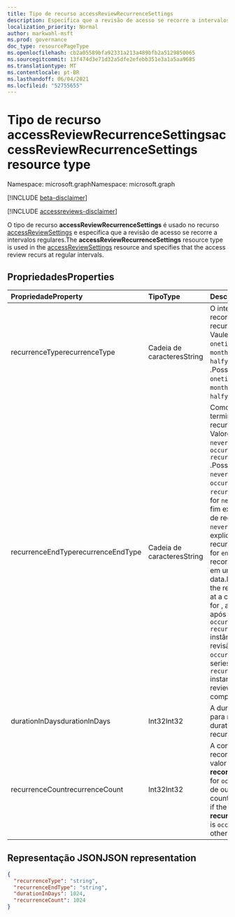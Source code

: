 ```yaml
---
title: Tipo de recurso accessReviewRecurrenceSettings
description: Especifica que a revisão de acesso se recorre a intervalos regulares.
localization_priority: Normal
author: markwahl-msft
ms.prod: governance
doc_type: resourcePageType
ms.openlocfilehash: cb2a05589bfa92331a213a489bfb2a5129850065
ms.sourcegitcommit: 13f474d3e71d32a5dfe2efebb351e3a1a5aa9685
ms.translationtype: MT
ms.contentlocale: pt-BR
ms.lasthandoff: 06/04/2021
ms.locfileid: "52755655"
---
```

# <a name="accessreviewrecurrencesettings-resource-type"></a><span data-ttu-id="cb2cd-103">Tipo de recurso accessReviewRecurrenceSettings</span><span class="sxs-lookup"><span data-stu-id="cb2cd-103">accessReviewRecurrenceSettings resource type</span></span>

<span data-ttu-id="cb2cd-104">Namespace: microsoft.graph</span><span class="sxs-lookup"><span data-stu-id="cb2cd-104">Namespace: microsoft.graph</span></span>

[!INCLUDE [beta-disclaimer](../../includes/beta-disclaimer.md)]

[!INCLUDE [accessreviews-disclaimer](../../includes/accessreviews-disclaimer.md)]

<span data-ttu-id="cb2cd-105">O tipo de recurso **accessReviewRecurrenceSettings** é usado no recurso [accessReviewSettings](accessreviewsettings.md) e especifica que a revisão de acesso se recorre a intervalos regulares.</span><span class="sxs-lookup"><span data-stu-id="cb2cd-105">The **accessReviewRecurrenceSettings** resource type is used in the [accessReviewSettings](accessreviewsettings.md) resource and specifies that the access review recurs at regular intervals.</span></span>

## <a name="properties"></a><span data-ttu-id="cb2cd-106">Propriedades</span><span class="sxs-lookup"><span data-stu-id="cb2cd-106">Properties</span></span>

| <span data-ttu-id="cb2cd-107">Propriedade</span><span class="sxs-lookup"><span data-stu-id="cb2cd-107">Property</span></span> | <span data-ttu-id="cb2cd-108">Tipo</span><span class="sxs-lookup"><span data-stu-id="cb2cd-108">Type</span></span> | <span data-ttu-id="cb2cd-109">Descrição</span><span class="sxs-lookup"><span data-stu-id="cb2cd-109">Description</span></span> |
| :------- | :--- | :---------- |
| <span data-ttu-id="cb2cd-110">recurrenceType</span><span class="sxs-lookup"><span data-stu-id="cb2cd-110">recurrenceType</span></span> | <span data-ttu-id="cb2cd-111">Cadeia de caracteres</span><span class="sxs-lookup"><span data-stu-id="cb2cd-111">String</span></span> | <span data-ttu-id="cb2cd-112">O intervalo de recorrência.</span><span class="sxs-lookup"><span data-stu-id="cb2cd-112">The recurrence interval.</span></span> <span data-ttu-id="cb2cd-113">Vaules possíveis: `onetime` , , , ou `weekly` `monthly` `quarterly` `halfyearly` `annual` .</span><span class="sxs-lookup"><span data-stu-id="cb2cd-113">Possible vaules: `onetime`, `weekly`, `monthly`, `quarterly`, `halfyearly` or `annual`.</span></span>                                                                   |
| <span data-ttu-id="cb2cd-114">recurrenceEndType</span><span class="sxs-lookup"><span data-stu-id="cb2cd-114">recurrenceEndType</span></span> | <span data-ttu-id="cb2cd-115">Cadeia de caracteres</span><span class="sxs-lookup"><span data-stu-id="cb2cd-115">String</span></span> | <span data-ttu-id="cb2cd-116">Como a recorrência termina.</span><span class="sxs-lookup"><span data-stu-id="cb2cd-116">How the recurrence ends.</span></span> <span data-ttu-id="cb2cd-117">Valores possíveis: `never` `endBy` , , ou `occurrences` `recurrenceCount` .</span><span class="sxs-lookup"><span data-stu-id="cb2cd-117">Possible values: `never`, `endBy`, `occurrences`, or `recurrenceCount`.</span></span> <span data-ttu-id="cb2cd-118">Se for `never` , não haverá fim explícito da série de recorrência.</span><span class="sxs-lookup"><span data-stu-id="cb2cd-118">If it is `never`, then there is no explicit end of the recurrence series.</span></span> <span data-ttu-id="cb2cd-119">Se for `endBy` , a recorrência terminará em uma determinada data.</span><span class="sxs-lookup"><span data-stu-id="cb2cd-119">If it is `endBy`, then the recurrence ends at a certain date.</span></span> <span data-ttu-id="cb2cd-120">Se for , a série terminará após a conclusão das `occurrences` `recurrenceCount` instâncias da revisão.</span><span class="sxs-lookup"><span data-stu-id="cb2cd-120">If it is `occurrences`, then the series ends after `recurrenceCount` instances of the review have completed.</span></span> |
| <span data-ttu-id="cb2cd-121">durationInDays</span><span class="sxs-lookup"><span data-stu-id="cb2cd-121">durationInDays</span></span> | <span data-ttu-id="cb2cd-122">Int32</span><span class="sxs-lookup"><span data-stu-id="cb2cd-122">Int32</span></span> | <span data-ttu-id="cb2cd-123">A duração em dias para recorrência.</span><span class="sxs-lookup"><span data-stu-id="cb2cd-123">The duration in days for recurrence.</span></span> |
| <span data-ttu-id="cb2cd-124">recurrenceCount</span><span class="sxs-lookup"><span data-stu-id="cb2cd-124">recurrenceCount</span></span> | <span data-ttu-id="cb2cd-125">Int32</span><span class="sxs-lookup"><span data-stu-id="cb2cd-125">Int32</span></span> | <span data-ttu-id="cb2cd-126">A contagem de recorrências, se o valor de **recorrênciaEndType** for `occurrences` , ou de outra `0` forma.</span><span class="sxs-lookup"><span data-stu-id="cb2cd-126">The count of recurrences, if the value of **recurrenceEndType** is `occurrences`, or `0` otherwise.</span></span> |

## <a name="json-representation"></a><span data-ttu-id="cb2cd-127">Representação JSON</span><span class="sxs-lookup"><span data-stu-id="cb2cd-127">JSON representation</span></span>

<!-- {
  "blockType": "resource",
  "@odata.type": "microsoft.graph.accessReviewRecurrenceSettings"
}-->
```json
{
  "recurrenceType": "string",
  "recurrenceEndType": "string",
  "durationInDays": 1024,
  "recurrenceCount": 1024
}
```
<!-- uuid: 8fcb5dbc-d5aa-4681-8e31-b001d5168d79
2015-10-25 14:57:30 UTC -->
<!--
{
  "type": "#page.annotation",
  "description": "accessReviewRecurrenceSettings resource",
  "keywords": "",
  "section": "documentation",
  "tocPath": "",
  "suppressions": []
}
-->
